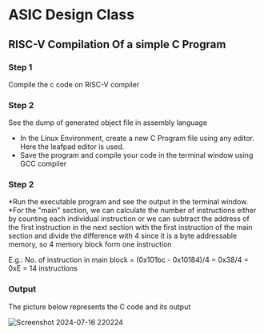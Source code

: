 # ASIC Design Class
## RISC-V Compilation Of a simple C Program
### Step 1
Compile the c code on RISC-V compiler
### Step 2
See the dump of generated object file in assembly language
* In the Linux Environment, create a new C Program file using any editor. Here the leafpad editor is used. 
* Save the program and compile your code in the terminal window using GCC compiler
 

### Step 2
*Run the executable program and see the output in the terminal window.
*For the "main" section, we can calculate the number of instructions either by counting each individual instruction or we can subtract the address of the first instruction in the next section with the first instruction of the main section and divide the difference with 4 since it is a byte addressable memory, so 4 memory block form one instruction



E.g.: No. of instruction in main block = (0x101bc - 0x10184)/4 = 0x38/4 = 0xE = 14 instructions
### Output
The picture below represents the C code and its output

![Screenshot 2024-07-16 220224](https://github.com/user-attachments/assets/4dbde6dc-0ff0-43c4-92a3-2d6c839e3f7e)
